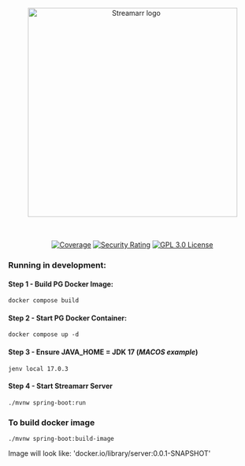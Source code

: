 <div align="center">

<br />

<img src="https://github.com/streamarr/streamarr-ux/blob/main/branding/assets/streamarr-logo-text.svg" width="425" alt="Streamarr logo">

<br />
<br />
<br />

[![Coverage](https://sonarcloud.io/api/project_badges/measure?project=streamarr_streamarr-server&metric=coverage)](https://sonarcloud.io/summary/new_code?id=streamarr_streamarr-server)
[![Security Rating](https://sonarcloud.io/api/project_badges/measure?project=streamarr_streamarr-server&metric=security_rating)](https://sonarcloud.io/summary/new_code?id=streamarr_streamarr-server)
[![GPL 3.0 License](https://img.shields.io/badge/license-GPL--3.0-orange.svg)](https://github.com/streamarr/streamarr-server/blob/main/LICENSE)

</div>

### Running in development:

#### Step 1 - Build PG Docker Image:

`docker compose build`

#### Step 2 - Start PG Docker Container:

`docker compose up -d`

#### Step 3 - Ensure JAVA_HOME = JDK 17 (_MACOS example_)

`jenv local 17.0.3`

#### Step 4 - Start Streamarr Server

`./mvnw spring-boot:run`

### To build docker image

`./mvnw spring-boot:build-image`

Image will look like:
'docker.io/library/server:0.0.1-SNAPSHOT'
